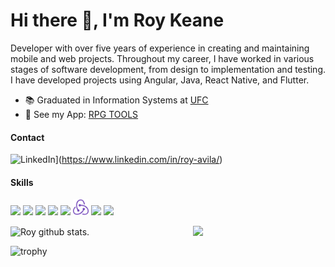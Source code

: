 <h1 align="left">Hi there 👋, I'm Roy Keane</h1>
<p align="left"> Developer with over five years of experience in creating and maintaining mobile and web projects. Throughout my career, I have worked in various stages of software development, from design to implementation and testing. I have developed projects using Angular, Java, React Native, and Flutter. </p>


<!-- **keane032/keane032** is a ✨ _special_ ✨ repository because its `README.md` (this file) appears on your GitHub profile. -->

<!-- Here are some ideas to get you started: -->

- 📚 Graduated in Information Systems at [UFC](https://www.quixada.ufc.br/)
- 🔎 See my App: [RPG TOOLS](https://play.google.com/store/apps/details?id=com.br.rpgboard)

<h4>Contact</h4>

![LinkedIn](https://img.shields.io/badge/-LinkedIn-000?style=for-the-badge&logo=linkedin&logoColor=FF00F6&color:FFF)](https://www.linkedin.com/in/roy-avila/)
  
<h4>Skills</h4>
<!-- Your github readme stats: https://github.com/anuraghazra/github-readme-stats -->


<!-- You can use this sites to get logos: https://www.vectorlogo.zone or https://simpleicons.org/ -->

<!-- Skillsets -->


<p align="left"> 
  <span>
  <img width="5%" src="https://www.vectorlogo.zone/logos/w3_html5/w3_html5-icon.svg">
  <img width="10%" src="https://www.vectorlogo.zone/logos/netlifyapp_watercss/netlifyapp_watercss-ar21.svg">
  <img width="10%" src="https://www.vectorlogo.zone/logos/typescriptlang/typescriptlang-ar21.svg">
  <img width="5%" src="https://www.vectorlogo.zone/logos/javascript/javascript-icon.svg">
  <img width="10%" src="https://www.vectorlogo.zone/logos/reactjs/reactjs-ar21.svg">
  <img width="5%" src="https://raw.githubusercontent.com/devicons/devicon/master/icons/redux/redux-original.svg">
  <img width="5%" src="https://www.vectorlogo.zone/logos/nodejs/nodejs-icon.svg">
  <img width="10%" src="https://www.vectorlogo.zone/logos/flutterio/flutterio-ar21.svg">
  </span>
</p>


<span>
  <img width="50%" align="center" alt="Roy github stats." 
       src="https://github-readme-stats.vercel.app/api?username=keane032&show_icons=true&hide_border=true&theme=dracula" />
  <img width="42%" align="right"  
       src="https://github-readme-stats.vercel.app/api/top-langs/?username=keane032&layout=compact&theme=dracula" />
       
</span>

![trophy](https://github-profile-trophy.vercel.app/?username=keane032&margin-w=15)

<!-- - 🔭 I’m currently working on ...
- 🌱 I’m currently learning ...
- 👯 I’m looking to collaborate on ...
- 🤔 I’m looking for help with ...
- 💬 Ask me about ...
- 📫 How to reach me: ...
- 😄 Pronouns: ...
- ⚡ Fun fact: ... -->




